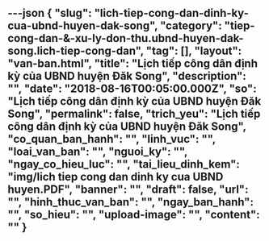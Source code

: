 ---json
{
    "slug": "lich-tiep-cong-dan-dinh-ky-cua-ubnd-huyen-dak-song",
    "category": "tiep-cong-dan-&-xu-ly-don-thu.ubnd-huyen-dak-song.lich-tiep-cong-dan",
    "tag": [],
    "layout": "van-ban.html",
    "title": "Lịch tiếp công dân định kỳ của UBND huyện Đăk Song",
    "description": "",
    "date": "2018-08-16T00:05:00.000Z",
    "so": "Lịch tiếp công dân định kỳ của UBND huyện Đăk Song",
    "permalink": false,
    "trich_yeu": "Lịch tiếp công dân định kỳ của UBND huyện Đăk Song",
    "co_quan_ban_hanh": "",
    "linh_vuc": "",
    "loai_van_ban": "",
    "nguoi_ky": "",
    "ngay_co_hieu_luc": "",
    "tai_lieu_dinh_kem": "img/lich tiep cong dan dinh ky cua UBND huyen.PDF",
    "banner": "",
    "draft": false,
    "url": "",
    "hinh_thuc_van_ban": "",
    "ngay_ban_hanh": "",
    "so_hieu": "",
    "upload-image": "",
    "__content__": ""
}
---
